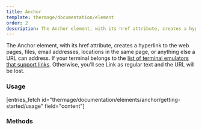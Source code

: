 ```yaml
---
title: Anchor
template: thermage/documentation/element
order: 2
description: The Anchor element, with its href attribute, creates a hyperlink to the web pages, files, email addresses, locations in the same page, or anything else a URL can address.
---
```


The Anchor element, with its href attribute, creates a hyperlink to the web pages, files, email addresses, locations in the same page, or anything else a URL can address. If your terminal belongs to the [list of terminal emulators that support links](https://gist.github.com/egmontkob/eb114294efbcd5adb1944c9f3cb5feda). Otherwise, you’ll see Link as regular text and the URL will be lost.

### Usage

[entries_fetch id="thermage/documentation/elements/anchor/getting-started/usage" field="content"]

### Methods